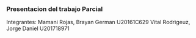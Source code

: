 ### Presentacion del trabajo Parcial

Integrantes:
Mamani Rojas, Brayan German     U20161C629
Vital Rodrìgeuz, Jorge Daniel   U201718971
